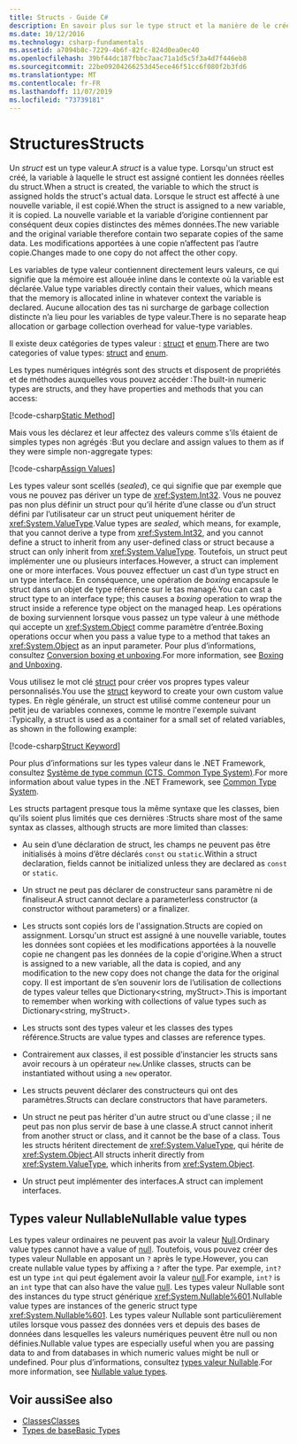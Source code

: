 ```yaml
---
title: Structs - Guide C#
description: En savoir plus sur le type struct et la manière de le créer
ms.date: 10/12/2016
ms.technology: csharp-fundamentals
ms.assetid: a7094b8c-7229-4b6f-82fc-824d0ea0ec40
ms.openlocfilehash: 39bf44dc187fbbc7aac71a1d5c5f3a4d7f446eb8
ms.sourcegitcommit: 22be09204266253d45ece46f51cc6f080f2b3fd6
ms.translationtype: MT
ms.contentlocale: fr-FR
ms.lasthandoff: 11/07/2019
ms.locfileid: "73739181"
---
```

# <a name="structs"></a><span data-ttu-id="de297-103">Structures</span><span class="sxs-lookup"><span data-stu-id="de297-103">Structs</span></span>

<span data-ttu-id="de297-104">Un *struct* est un type valeur.</span><span class="sxs-lookup"><span data-stu-id="de297-104">A *struct* is a value type.</span></span> <span data-ttu-id="de297-105">Lorsqu'un struct est créé, la variable à laquelle le struct est assigné contient les données réelles du struct.</span><span class="sxs-lookup"><span data-stu-id="de297-105">When a struct is created, the variable to which the struct is assigned holds the struct's actual data.</span></span> <span data-ttu-id="de297-106">Lorsque le struct est affecté à une nouvelle variable, il est copié.</span><span class="sxs-lookup"><span data-stu-id="de297-106">When the struct is assigned to a new variable, it is copied.</span></span> <span data-ttu-id="de297-107">La nouvelle variable et la variable d’origine contiennent par conséquent deux copies distinctes des mêmes données.</span><span class="sxs-lookup"><span data-stu-id="de297-107">The new variable and the original variable therefore contain two separate copies of the same data.</span></span> <span data-ttu-id="de297-108">Les modifications apportées à une copie n’affectent pas l’autre copie.</span><span class="sxs-lookup"><span data-stu-id="de297-108">Changes made to one copy do not affect the other copy.</span></span>

<span data-ttu-id="de297-109">Les variables de type valeur contiennent directement leurs valeurs, ce qui signifie que la mémoire est allouée inline dans le contexte où la variable est déclarée.</span><span class="sxs-lookup"><span data-stu-id="de297-109">Value type variables directly contain their values, which means that the memory is allocated inline in whatever context the variable is declared.</span></span> <span data-ttu-id="de297-110">Aucune allocation des tas ni surcharge de garbage collection distincte n’a lieu pour les variables de type valeur.</span><span class="sxs-lookup"><span data-stu-id="de297-110">There is no separate heap allocation or garbage collection overhead for value-type variables.</span></span>  
  
<span data-ttu-id="de297-111">Il existe deux catégories de types valeur : [struct](./language-reference/keywords/struct.md) et [enum](./language-reference/keywords/enum.md).</span><span class="sxs-lookup"><span data-stu-id="de297-111">There are two categories of value types: [struct](./language-reference/keywords/struct.md) and [enum](./language-reference/keywords/enum.md).</span></span>  
  
<span data-ttu-id="de297-112">Les types numériques intégrés sont des structs et disposent de propriétés et de méthodes auxquelles vous pouvez accéder :</span><span class="sxs-lookup"><span data-stu-id="de297-112">The built-in numeric types are structs, and they have properties and methods that you can access:</span></span>  
  
[!code-csharp[Static Method](../../samples/snippets/csharp/concepts/structs/static-method.cs)]
  
<span data-ttu-id="de297-113">Mais vous les déclarez et leur affectez des valeurs comme s’ils étaient de simples types non agrégés :</span><span class="sxs-lookup"><span data-stu-id="de297-113">But you declare and assign values to them as if they were simple non-aggregate types:</span></span>  
  
[!code-csharp[Assign Values](../../samples/snippets/csharp/concepts/structs/assign-value.cs)] 
  
<span data-ttu-id="de297-114">Les types valeur sont scellés (*sealed*), ce qui signifie que par exemple que vous ne pouvez pas dériver un type de <xref:System.Int32>. Vous ne pouvez pas non plus définir un struct pour qu’il hérite d’une classe ou d’un struct défini par l’utilisateur car un struct peut uniquement hériter de <xref:System.ValueType>.</span><span class="sxs-lookup"><span data-stu-id="de297-114">Value types are *sealed*, which means, for example, that you cannot derive a type from <xref:System.Int32>, and you cannot define a struct to inherit from any user-defined class or struct because a struct can only inherit from <xref:System.ValueType>.</span></span> <span data-ttu-id="de297-115">Toutefois, un struct peut implémenter une ou plusieurs interfaces.</span><span class="sxs-lookup"><span data-stu-id="de297-115">However, a struct can implement one or more interfaces.</span></span> <span data-ttu-id="de297-116">Vous pouvez effectuer un cast d’un type struct en un type interface. En conséquence, une opération de *boxing* encapsule le struct dans un objet de type référence sur le tas managé.</span><span class="sxs-lookup"><span data-stu-id="de297-116">You can cast a struct type to an interface type; this causes a *boxing* operation to wrap the struct inside a reference type object on the managed heap.</span></span> <span data-ttu-id="de297-117">Les opérations de boxing surviennent lorsque vous passez un type valeur à une méthode qui accepte un <xref:System.Object> comme paramètre d’entrée.</span><span class="sxs-lookup"><span data-stu-id="de297-117">Boxing operations occur when you pass a value type to a method that takes an <xref:System.Object> as an input parameter.</span></span> <span data-ttu-id="de297-118">Pour plus d’informations, consultez [Conversion boxing et unboxing](./programming-guide/types/boxing-and-unboxing.md ).</span><span class="sxs-lookup"><span data-stu-id="de297-118">For more information, see [Boxing and Unboxing](./programming-guide/types/boxing-and-unboxing.md ).</span></span>  
  
<span data-ttu-id="de297-119">Vous utilisez le mot clé [struct](./language-reference/keywords/struct.md) pour créer vos propres types valeur personnalisés.</span><span class="sxs-lookup"><span data-stu-id="de297-119">You use the [struct](./language-reference/keywords/struct.md) keyword to create your own custom value types.</span></span> <span data-ttu-id="de297-120">En règle générale, un struct est utilisé comme conteneur pour un petit jeu de variables connexes, comme le montre l'exemple suivant :</span><span class="sxs-lookup"><span data-stu-id="de297-120">Typically, a struct is used as a container for a small set of related variables, as shown in the following example:</span></span>  
  
[!code-csharp[Struct Keyword](../../samples/snippets/csharp/concepts/structs/struct-keyword.cs)]  
  
<span data-ttu-id="de297-121">Pour plus d’informations sur les types valeur dans le .NET Framework, consultez [Système de type commun (CTS, Common Type System)](../standard/common-type-system.md).</span><span class="sxs-lookup"><span data-stu-id="de297-121">For more information about value types in the .NET Framework, see [Common Type System](../standard/common-type-system.md).</span></span>  
    
<span data-ttu-id="de297-122">Les structs partagent presque tous la même syntaxe que les classes, bien qu'ils soient plus limités que ces dernières :</span><span class="sxs-lookup"><span data-stu-id="de297-122">Structs share most of the same syntax as classes, although structs are more limited than classes:</span></span>  
  
- <span data-ttu-id="de297-123">Au sein d’une déclaration de struct, les champs ne peuvent pas être initialisés à moins d’être déclarés `const` ou `static`.</span><span class="sxs-lookup"><span data-stu-id="de297-123">Within a struct declaration, fields cannot be initialized unless they are declared as `const` or `static`.</span></span>  
  
- <span data-ttu-id="de297-124">Un struct ne peut pas déclarer de constructeur sans paramètre ni de finaliseur.</span><span class="sxs-lookup"><span data-stu-id="de297-124">A struct cannot declare a parameterless constructor (a constructor without parameters) or a finalizer.</span></span>  
  
- <span data-ttu-id="de297-125">Les structs sont copiés lors de l'assignation.</span><span class="sxs-lookup"><span data-stu-id="de297-125">Structs are copied on assignment.</span></span> <span data-ttu-id="de297-126">Lorsqu'un struct est assigné à une nouvelle variable, toutes les données sont copiées et les modifications apportées à la nouvelle copie ne changent pas les données de la copie d'origine.</span><span class="sxs-lookup"><span data-stu-id="de297-126">When a struct is assigned to a new variable, all the data is copied, and any modification to the new copy does not change the data for the original copy.</span></span> <span data-ttu-id="de297-127">Il est important de s’en souvenir lors de l’utilisation de collections de types valeur telles que Dictionary<string, myStruct>.</span><span class="sxs-lookup"><span data-stu-id="de297-127">This is important to remember when working with collections of value types such as Dictionary<string, myStruct>.</span></span>  
  
- <span data-ttu-id="de297-128">Les structs sont des types valeur et les classes des types référence.</span><span class="sxs-lookup"><span data-stu-id="de297-128">Structs are value types and classes are reference types.</span></span>  
  
- <span data-ttu-id="de297-129">Contrairement aux classes, il est possible d’instancier les structs sans avoir recours à un opérateur `new`.</span><span class="sxs-lookup"><span data-stu-id="de297-129">Unlike classes, structs can be instantiated without using a `new` operator.</span></span>  
  
- <span data-ttu-id="de297-130">Les structs peuvent déclarer des constructeurs qui ont des paramètres.</span><span class="sxs-lookup"><span data-stu-id="de297-130">Structs can declare constructors that have parameters.</span></span>  
  
- <span data-ttu-id="de297-131">Un struct ne peut pas hériter d'un autre struct ou d'une classe ; il ne peut pas non plus servir de base à une classe.</span><span class="sxs-lookup"><span data-stu-id="de297-131">A struct cannot inherit from another struct or class, and it cannot be the base of a class.</span></span> <span data-ttu-id="de297-132">Tous les structs héritent directement de <xref:System.ValueType>, qui hérite de <xref:System.Object>.</span><span class="sxs-lookup"><span data-stu-id="de297-132">All structs inherit directly from <xref:System.ValueType>, which inherits from <xref:System.Object>.</span></span>  
  
- <span data-ttu-id="de297-133">Un struct peut implémenter des interfaces.</span><span class="sxs-lookup"><span data-stu-id="de297-133">A struct can implement interfaces.</span></span>

## <a name="nullable-value-types"></a><span data-ttu-id="de297-134">Types valeur Nullable</span><span class="sxs-lookup"><span data-stu-id="de297-134">Nullable value types</span></span>

<span data-ttu-id="de297-135">Les types valeur ordinaires ne peuvent pas avoir la valeur [Null](language-reference/keywords/null.md).</span><span class="sxs-lookup"><span data-stu-id="de297-135">Ordinary value types cannot have a value of [null](language-reference/keywords/null.md).</span></span> <span data-ttu-id="de297-136">Toutefois, vous pouvez créer des types valeur Nullable en apposant un `?` après le type.</span><span class="sxs-lookup"><span data-stu-id="de297-136">However, you can create nullable value types by affixing a `?` after the type.</span></span> <span data-ttu-id="de297-137">Par exemple, `int?` est un type `int` qui peut également avoir la valeur [null](./language-reference/keywords/null.md).</span><span class="sxs-lookup"><span data-stu-id="de297-137">For example, `int?` is an `int` type that can also have the value [null](./language-reference/keywords/null.md).</span></span> <span data-ttu-id="de297-138">Les types valeur Nullable sont des instances du type struct générique <xref:System.Nullable%601>.</span><span class="sxs-lookup"><span data-stu-id="de297-138">Nullable value types are instances of the generic struct type <xref:System.Nullable%601>.</span></span> <span data-ttu-id="de297-139">Les types valeur Nullable sont particulièrement utiles lorsque vous passez des données vers et depuis des bases de données dans lesquelles les valeurs numériques peuvent être null ou non définies.</span><span class="sxs-lookup"><span data-stu-id="de297-139">Nullable value types are especially useful when you are passing data to and from databases in which numeric values might be null or undefined.</span></span> <span data-ttu-id="de297-140">Pour plus d’informations, consultez [types valeur Nullable](language-reference/builtin-types/nullable-value-types.md).</span><span class="sxs-lookup"><span data-stu-id="de297-140">For more information, see [Nullable value types](language-reference/builtin-types/nullable-value-types.md).</span></span>

## <a name="see-also"></a><span data-ttu-id="de297-141">Voir aussi</span><span class="sxs-lookup"><span data-stu-id="de297-141">See also</span></span>

- [<span data-ttu-id="de297-142">Classes</span><span class="sxs-lookup"><span data-stu-id="de297-142">Classes</span></span>](programming-guide/classes-and-structs/classes.md)
- [<span data-ttu-id="de297-143">Types de base</span><span class="sxs-lookup"><span data-stu-id="de297-143">Basic Types</span></span>](basic-types.md)
